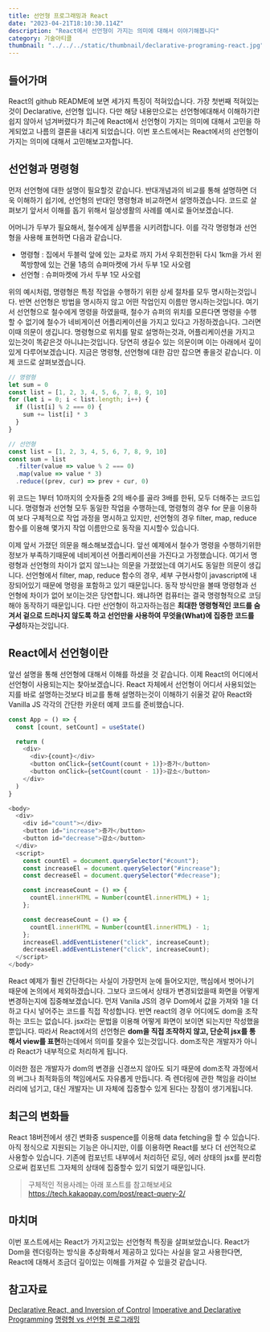 ```yaml
---
title: 선언형 프로그래밍과 React
date: "2023-04-21T18:10:30.114Z"
description: "React에서 선언형이 가지는 의미에 대해서 이야기해봅니다"
category: 기술아티클
thumbnail: "../../../static/thumbnail/declarative-programing-react.jpg"
---
```


## 들어가며

React의 github README에 보면 세가지 특징이 적혀있습니다. 가장 첫번째 적혀있는것이 Declarative, 선언형 입니다. 다만 해당 내용만으로는 선언형에대해서 이해하기란 쉽지 않아서 넘겨버렸다가 최근에 React에서 선언형이 가지는 의미에 대해서 고민을 하게되었고 나름의 결론을 내리게 되었습니다. 이번 포스트에서는 React에서의 선언형이 가지는 의미에 대해서 고민해보고자합니다.

## 선언형과 명령형

먼저 선언형에 대한 설명이 필요할것 같습니다. 반대개념과의 비교를 통해 설명하면 더욱 이해하기 쉽기에, 선언형의 반대인 명령형과 비교하면서 설명하겠습니다. 코드로 살펴보기 앞서서 이해를 돕기 위해서 일상생활의 사례를 예시로 들어보겠습니다.

어머니가 두부가 필요해서, 철수에게 심부름을 시키려합니다. 이를 각각 명령형과 선언형을 사용해 표현하면 다음과 같습니다.

- 명령형 : 집에서 두블럭 앞에 있는 교차로 까지 가서 우회전한뒤 다시 1km을 가서 왼쪽방향에 있는 건물 1층의 슈퍼마켓에 가서 두부 1모 사오렴
- 선언형 : 슈퍼마켓에 가서 두부 1모 사오렴

위의 예시처럼, 명령형은 특정 작업을 수행하기 위한 상세 절차를 모두 명시하는것입니다. 반면 선언형은 방법을 명시하지 않고 어떤 작업인지 이름만 명시하는것입니다. 여기서 선언형으로 철수에게 명령을 하였을때, 철수가 슈퍼의 위치를 모른다면 명령을 수행할 수 없기에 철수가 네비게이션 어플리케이션을 가지고 있다고 가정하겠습니다. 그러면 이때 의문이 생깁니다. 명령형으로 위치를 말로 설명하는것과, 어플리케이션을 가지고 있는것이 똑같은것 아니냐는것입니다. 당연히 생길수 있는 의문이며 이는 아래에서 깊이있게 다루어보겠습니다. 지금은 명령형, 선언형에 대한 감만 잡으면 좋을것 같습니다. 이제 코드로 살펴보겠습니다.

```javascript
// 명령형
let sum = 0
const list = [1, 2, 3, 4, 5, 6, 7, 8, 9, 10]
for (let i = 0; i < list.length; i++) {
  if (list[i] % 2 === 0) {
    sum += list[i] * 3
  }
}

// 선언형
const list = [1, 2, 3, 4, 5, 6, 7, 8, 9, 10]
const sum = list
  .filter(value => value % 2 === 0)
  .map(value => value * 3)
  .reduce((prev, cur) => prev + cur, 0)
```

위 코드는 1부터 10까지의 숫자들중 2의 배수를 골라 3배를 한뒤, 모두 더해주는 코드입니다. 명령형과 선언형 모두 동일한 작업을 수행하는데, 명령형의 경우 for 문을 이용하여 보다 구체적으로 작업 과정을 명시하고 있지만, 선언형의 경우 filter, map, reduce 함수를 이용해 몇가지 작업 이름만으로 동작을 지시할수 있습니다.

이제 앞서 가졌던 의문을 해소해보겠습니다. 앞선 예제에서 철수가 명령을 수행하기위한 정보가 부족하기때문에 네비게이션 어플리케이션을 가진다고 가정했습니다. 여기서 명령형과 선언형의 차이가 없지 않느냐는 의문을 가졌었는데 여기서도 동일한 의문이 생깁니다. 선언형에서 filter, map, reduce 함수의 경우, 세부 구현사항이 javascript에 내장되어있기 때문에 명령을 포함하고 있기 때문입니다. 동작 방식만을 볼때 명령형과 선언형에 차이가 없어 보이는것은 당연합니다. 왜냐하면 컴퓨터는 결국 명령형적으로 코딩해야 동작하기 때문입니다. 다만 선언형이 하고자하는점은 **최대한 명령형적인 코드를 숨겨서 겉으로 드러나지 않도록 하고 선언만을 사용하여 무엇을(What)에 집중한 코드를 구성**하자는것입니다.

## React에서 선언형이란

앞선 설명을 통해 선언형에 대해서 이해를 하셨을 것 같습니다. 이제 React의 어디에서 선언형이 사용되는지는 찾아보겠습니다. React 자체에서 선언형이 어디서 사용되었는지를 바로 설명하는것보다 비교를 통해 설명하는것이 이해하기 쉬울것 같아 React와 Vanilla JS 각각의 간단한 카운터 예제 코드를 준비했습니다.

```javascript
const App = () => {
  const [count, setCount] = useState()

  return (
    <div>
      <div>{count}</div>
      <button onClick={setCount(count + 1)}>증가</button>
      <button onClick={setCount(count - 1)}>감소</button>
    </div>
  )
}
```

```javascript
<body>
  <div>
    <div id="count"></div>
    <button id="increase">증가</button>
    <button id="decrease">감소</button>
  </div>
  <script>
    const countEl = document.querySelector("#count");
    const increaseEl = document.querySelector("#increase");
    const decreaseEl = document.querySelector("#decrease");

    const increaseCount = () => {
      countEl.innerHTML = Number(countEl.innerHTML) + 1;
    };

    const decreaseCount = () => {
      countEl.innerHTML = Number(countEl.innerHTML) - 1;
    };
    increaseEl.addEventListener("click", increaseCount);
    decreaseEl.addEventListener("click", increaseCount);
  </script>
</body>
```

React 예제가 훨씬 간단하다는 사실이 가장먼저 눈에 들어오지만, 핵심에서 벗어나기 때문에 논의에서 제외하겠습니다. 그보다 코드에서 상태가 변경되었을때 화면을 어떻게 변경하는지에 집중해보겠습니다. 먼저 Vanila JS의 경우 Dom에서 값을 가져와 1을 더하고 다시 넣어주는 코드를 직접 작성합니다. 반면 react의 경우 어디에도 dom을 조작하는 코드는 없습니다. jsx라는 문법을 이용해 어떻게 화면이 보이면 되는지만 작성했을뿐입니다. 따라서 React에서의 선언형은 **dom을 직접 조작하지 않고, 단순히 jsx를 통해서 view를 표현**하는데에서 의미를 찾을수 있는것입니다. dom조작은 개발자가 아니라 React가 내부적으로 처리하게 됩니다.

이러한 점은 개발자가 dom의 변경을 신경쓰지 않아도 되기 때문에 dom조작 과정에서의 버그나 최적화등의 책임에서도 자유롭게 만듭니다. 즉 렌더링에 관한 책임을 라이브러리에 넘기고, 대신 개발자는 UI 자체에 집중할수 있게 된다는 장점이 생기게됩니다.

## 최근의 변화들

React 18버전에서 생긴 변화중 suspence를 이용해 data fetching을 할 수 있습니다.아직 정식으로 지원되는 기능은 아니지만, 이를 이용하면 React를 보다 더 선언적으로 사용할수 있습니다. 기존에 컴포넌트 내부에서 처리하던 로딩, 에러 상태의 jsx를 분리함으로써 컴포넌트 그자체의 상태에 집중할수 있기 되었기 때문입니다.

> 구체적인 적용사례는 아래 포스트를 참고해보세요
> https://tech.kakaopay.com/post/react-query-2/

## 마치며

이번 포스트에서는 React가 가지고있는 선언형적 특징을 살펴보았습니다. React가 Dom을 렌더링하는 방식을 추상화해서 제공하고 있다는 사실을 알고 사용한다면, React에 대해서 조금더 깊이있는 이해를 가져갈 수 있을것 같습니다.

## 참고자료

<a class="link" href="https://blog.mathpresso.com/declarative-react-and-inversion-of-control-7b95f3fbddf5">Declarative React, and Inversion of Control</a>
<a class="link" href="https://medium.com/sunstack/imperative-and-declarative-programming-e04b48887ab6">Imperative and Declarative Programming</a>
<a class="link" href="https://iborymagic.tistory.com/73">명령형 vs 선언형 프로그래밍</a>
